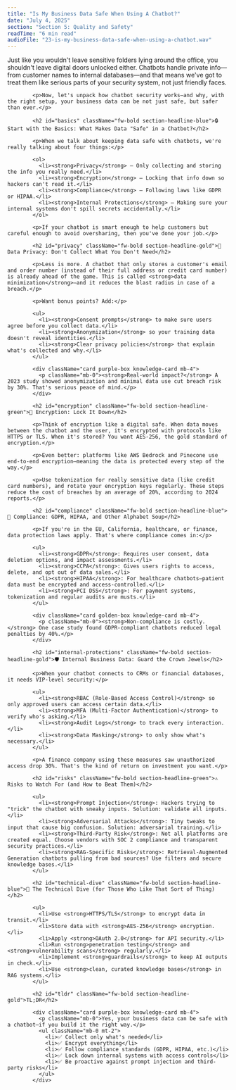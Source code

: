 ```yaml
---
title: "Is My Business Data Safe When Using A Chatbot?"
date: "July 4, 2025"
section: "Section 5: Quality and Safety"
readTime: "6 min read"
audioFile: "23-is-my-business-data-safe-when-using-a-chatbot.wav"
---
```


<p>Just like you wouldn't leave sensitive folders lying around the office, you shouldn't leave digital doors unlocked either. Chatbots handle private info—from customer names to internal databases—and that means we've got to treat them like serious parts of your security system, not just friendly faces.</p>
            
            <p>Now, let's unpack how chatbot security works—and why, with the right setup, your business data can be not just safe, but safer than ever.</p>

            <h2 id="basics" className="fw-bold section-headline-blue">🔒 Start with the Basics: What Makes Data "Safe" in a Chatbot?</h2>
            
            <p>When we talk about keeping data safe with chatbots, we're really talking about four things:</p>
            
            <ol>
              <li><strong>Privacy</strong> – Only collecting and storing the info you really need.</li>
              <li><strong>Encryption</strong> – Locking that info down so hackers can't read it.</li>
              <li><strong>Compliance</strong> – Following laws like GDPR or HIPAA.</li>
              <li><strong>Internal Protections</strong> – Making sure your internal systems don't spill secrets accidentally.</li>
            </ol>
            
            <p>If your chatbot is smart enough to help customers but careful enough to avoid oversharing, then you've done your job.</p>

            <h2 id="privacy" className="fw-bold section-headline-gold">🤫 Data Privacy: Don't Collect What You Don't Need</h2>
            
            <p>Less is more. A chatbot that only stores a customer's email and order number (instead of their full address or credit card number) is already ahead of the game. This is called <strong>data minimization</strong>—and it reduces the blast radius in case of a breach.</p>
            
            <p>Want bonus points? Add:</p>
            
            <ul>
              <li><strong>Consent prompts</strong> to make sure users agree before you collect data.</li>
              <li><strong>Anonymization</strong> so your training data doesn't reveal identities.</li>
              <li><strong>Clear privacy policies</strong> that explain what's collected and why.</li>
            </ul>
            
            <div className="card purple-box knowledge-card mb-4">
              <p className="mb-0"><strong>Real-world impact?</strong> A 2023 study showed anonymization and minimal data use cut breach risk by 30%. That's serious peace of mind.</p>
            </div>

            <h2 id="encryption" className="fw-bold section-headline-green">🔐 Encryption: Lock It Down</h2>
            
            <p>Think of encryption like a digital safe. When data moves between the chatbot and the user, it's encrypted with protocols like HTTPS or TLS. When it's stored? You want AES-256, the gold standard of encryption.</p>
            
            <p>Even better: platforms like AWS Bedrock and Pinecone use end-to-end encryption—meaning the data is protected every step of the way.</p>
            
            <p>Use tokenization for really sensitive data (like credit card numbers), and rotate your encryption keys regularly. These steps reduce the cost of breaches by an average of 20%, according to 2024 reports.</p>

            <h2 id="compliance" className="fw-bold section-headline-blue">📜 Compliance: GDPR, HIPAA, and Other Alphabet Soup</h2>
            
            <p>If you're in the EU, California, healthcare, or finance, data protection laws apply. That's where compliance comes in:</p>
            
            <ul>
              <li><strong>GDPR</strong>: Requires user consent, data deletion options, and impact assessments.</li>
              <li><strong>CCPA</strong>: Gives users rights to access, delete, and opt out of data sales.</li>
              <li><strong>HIPAA</strong>: For healthcare chatbots—patient data must be encrypted and access-controlled.</li>
              <li><strong>PCI DSS</strong>: For payment systems, tokenization and regular audits are musts.</li>
            </ul>
            
            <div className="card golden-box knowledge-card mb-4">
              <p className="mb-0"><strong>Non-compliance is costly.</strong> One case study found GDPR-compliant chatbots reduced legal penalties by 40%.</p>
            </div>

            <h2 id="internal-protections" className="fw-bold section-headline-gold">🛡️ Internal Business Data: Guard the Crown Jewels</h2>
            
            <p>When your chatbot connects to CRMs or financial databases, it needs VIP-level security:</p>
            
            <ul>
              <li><strong>RBAC (Role-Based Access Control)</strong> so only approved users can access certain data.</li>
              <li><strong>MFA (Multi-Factor Authentication)</strong> to verify who's asking.</li>
              <li><strong>Audit Logs</strong> to track every interaction.</li>
              <li><strong>Data Masking</strong> to only show what's necessary.</li>
            </ul>
            
            <p>A finance company using these measures saw unauthorized access drop 30%. That's the kind of return on investment you want.</p>

            <h2 id="risks" className="fw-bold section-headline-green">⚠️ Risks to Watch For (and How to Beat Them)</h2>
            
            <ul>
              <li><strong>Prompt Injection</strong>: Hackers trying to "trick" the chatbot with sneaky inputs. Solution: validate all inputs.</li>
              <li><strong>Adversarial Attacks</strong>: Tiny tweaks to input that cause big confusion. Solution: adversarial training.</li>
              <li><strong>Third-Party Risk</strong>: Not all platforms are created equal. Choose vendors with SOC 2 compliance and transparent security practices.</li>
              <li><strong>RAG-Specific Risks</strong>: Retrieval-Augmented Generation chatbots pulling from bad sources? Use filters and secure knowledge bases.</li>
            </ul>

            <h2 id="technical-dive" className="fw-bold section-headline-blue">🧠 The Technical Dive (for Those Who Like That Sort of Thing)</h2>
            
            <ul>
              <li>Use <strong>HTTPS/TLS</strong> to encrypt data in transit.</li>
              <li>Store data with <strong>AES-256</strong> encryption.</li>
              <li>Apply <strong>OAuth 2.0</strong> for API security.</li>
              <li>Run <strong>penetration testing</strong> and <strong>vulnerability scans</strong> regularly.</li>
              <li>Implement <strong>guardrails</strong> to keep AI outputs in check.</li>
              <li>Use <strong>clean, curated knowledge bases</strong> in RAG systems.</li>
            </ul>

            <h2 id="tldr" className="fw-bold section-headline-gold">TL;DR</h2>
            
            <div className="card purple-box knowledge-card mb-4">
              <p className="mb-0">Yes, your business data can be safe with a chatbot—if you build it the right way.</p>
              <ul className="mb-0 mt-2">
                <li>✅ Collect only what's needed</li>
                <li>✅ Encrypt everything</li>
                <li>✅ Follow compliance standards (GDPR, HIPAA, etc.)</li>
                <li>✅ Lock down internal systems with access controls</li>
                <li>✅ Be proactive against prompt injection and third-party risks</li>
              </ul>
            </div>
